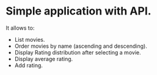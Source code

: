# Simple application with API.

It allows to:
* List movies.
* Order movies by name (ascending and descending).
* Display Rating distribution after selecting a movie. 
* Display average rating.
* Add rating.
